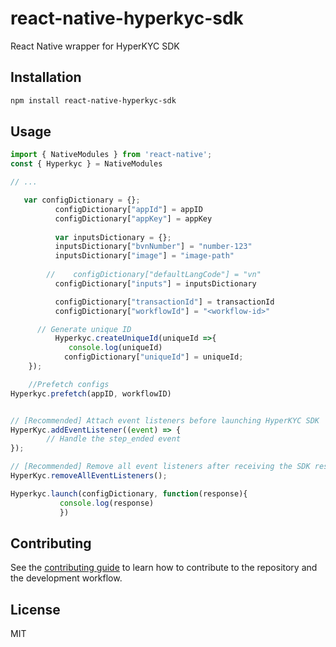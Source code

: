# react-native-hyperkyc-sdk

React Native wrapper for HyperKYC SDK

## Installation

```sh
npm install react-native-hyperkyc-sdk
```

## Usage

```js
import { NativeModules } from 'react-native';
const { Hyperkyc } = NativeModules

// ...

   var configDictionary = {};
          configDictionary["appId"] = appID
          configDictionary["appKey"] = appKey
          
          var inputsDictionary = {};
          inputsDictionary["bvnNumber"] = "number-123"
          inputsDictionary["image"] = "image-path"
     
        //    configDictionary["defaultLangCode"] = "vn"
          configDictionary["inputs"] = inputsDictionary

          configDictionary["transactionId"] = transactionId
          configDictionary["workflowId"] = "<workflow-id>"

      // Generate unique ID
          Hyperkyc.createUniqueId(uniqueId =>{
             console.log(uniqueId)
            configDictionary["uniqueId"] = uniqueId;  
    });

    //Prefetch configs
Hyperkyc.prefetch(appID, workflowID)


// [Recommended] Attach event listeners before launching HyperKYC SDK
HyperKyc.addEventListener((event) => {
		// Handle the step_ended event
});

// [Recommended] Remove all event listeners after receiving the SDK response from HyperKYC SDK
HyperKyc.removeAllEventListeners();

Hyperkyc.launch(configDictionary, function(response){
           console.log(response)
           })
```

## Contributing

See the [contributing guide](CONTRIBUTING.md) to learn how to contribute to the repository and the development workflow.

## License

MIT
